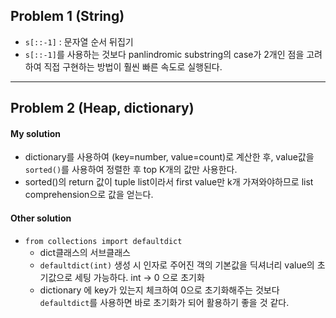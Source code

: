## Problem 1 (String)
- `s[::-1]` : 문자열 순서 뒤집기
- `s[::-1]`를 사용하는 것보다 panlindromic substring의 case가 2개인 점을 고려하여 직접 구현하는 방법이 훨씬 빠른 속도로 실행된다. 

---
## Problem 2 (Heap, dictionary)
#### My solution
- dictionary를 사용하여 (key=number, value=count)로 계산한 후, value값을 `sorted()`를 사용하여 정렬한 후 top K개의 값만 사용한다. 
- sorted()의 return 값이 tuple list이라서 first value만 k개 가져와야하므로 list comprehension으로 값을 얻는다. 

#### Other solution
- `from collections import defaultdict`
  - dict클래스의 서브클래스
  - `defaultdict(int)` 생성 시 인자로 주어진 객의 기본값을 딕셔너리 value의 초기값으로 세팅 가능하다.
    int -> 0 으로 초기화
  - dictionary 에 key가 있는지 체크하여 0으로 초기화해주는 것보다 `defaultdict`를 사용하면 바로 초기화가 되어 활용하기 좋을 것 같다.
